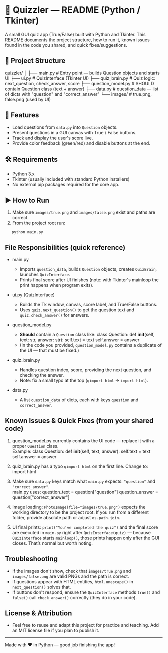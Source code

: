 # 🧠 Quizzler — README (Python / Tkinter)

A small GUI quiz app (True/False) built with Python and Tkinter. This README documents the project structure, how to run it, known issues found in the code you shared, and quick fixes/suggestions.

## 📂 Project Structure
quizzler/
│
├── main.py              # Entry point — builds Question objects and starts UI
├── ui.py                # QuizInterface (Tkinter UI)
├── quiz_brain.py        # Quiz logic: next_question, check_answer, score
├── question_model.py    # SHOULD contain Question class (text + answer)
├── data.py              # question_data — list of dicts with "question" and "correct_answer"
└── images/              # true.png, false.png (used by UI)

## 🚀 Features
- Load questions from `data.py` into `Question` objects.
- Present questions in a GUI canvas with True / False buttons.
- Track and display the user's score live.
- Provide color feedback (green/red) and disable buttons at the end.

## 🛠 Requirements
- Python 3.x
- Tkinter (usually included with standard Python installers)
- No external pip packages required for the core app.

## ▶️ How to Run
1. Make sure `images/true.png` and `images/false.png` exist and paths are correct.  
2. From the project root run:
```
   python main.py
```
## File Responsibilities (quick reference)
- main.py
  - Imports `question_data`, builds `Question` objects, creates `QuizBrain`, launches `QuizInterface`.
  - Prints final score after UI finishes (note: with Tkinter's mainloop the print happens when program exits).

- ui.py (QuizInterface)
  - Builds the Tk window, canvas, score label, and True/False buttons.
  - Uses `quiz.next_question()` to get the question text and `quiz.check_answer()` for answers.

- question_model.py
  - **Should** contain a `Question` class like:
    class Question:
        def __init__(self, text: str, answer: str):
            self.text = text
            self.answer = answer
  - (In the code you provided, `question_model.py` contains a duplicate of the UI — that must be fixed.)

- quiz_brain.py
  - Handles question index, score, providing the next question, and checking the answer.
  - Note: fix a small typo at the top (`qimport html` → `import html`).

- data.py
  - A list `question_data` of dicts, each with keys `question` and `correct_answer`.

## Known Issues & Quick Fixes (from your shared code)
1. question_model.py currently contains the UI code — replace it with a proper `Question` class.  
   Example:
       class Question:
           def __init__(self, text, answer):
               self.text = text
               self.answer = answer

2. quiz_brain.py has a typo `qimport html` on the first line. Change to:
       import html

3. Make sure `data.py` keys match what `main.py` expects: `"question"` and `"correct_answer"`.  
   main.py uses:
       question_text = question["question"]
       question_answer = question["correct_answer"]

4. Image loading: `PhotoImage(file="images/true.png")` expects the working directory to be the project root. If you run from a different folder, provide absolute path or adjust `os.path.join`.

5. UI final prints: `print("You've completed the quiz")` and the final score are executed in `main.py` right after `QuizInterface(quiz)` — because `QuizInterface` starts `mainloop()`, those prints happen only after the GUI closes. That’s normal but worth noting.

## Troubleshooting
- If the images don't show, check that `images/true.png` and `images/false.png` are valid PNGs and the path is correct.
- If questions appear with HTML entities, `html.unescape()` in `next_question()` solves that.
- If buttons don't respond, ensure the `QuizInterface` methods `true()` and `false()` call `check_answer()` correctly (they do in your code).

## License & Attribution
- Feel free to reuse and adapt this project for practice and teaching. Add an MIT license file if you plan to publish it.

---  
Made with ❤️ in Python — good job finishing the app!  

